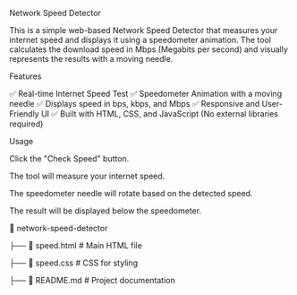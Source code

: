 Network Speed Detector

This is a simple web-based Network Speed Detector that measures your internet speed and displays it using a speedometer animation. The tool calculates the download speed in Mbps (Megabits per second) and visually represents the results with a moving needle.

Features

✅ Real-time Internet Speed Test
✅ Speedometer Animation with a moving needle
✅ Displays speed in bps, kbps, and Mbps
✅ Responsive and User-Friendly UI
✅ Built with HTML, CSS, and JavaScript (No external libraries required)


Usage

Click the "Check Speed" button.

The tool will measure your internet speed.

The speedometer needle will rotate based on the detected speed.

The result will be displayed below the speedometer.

📂 network-speed-detector

 ├── 📄 speed.html   # Main HTML file
 
 ├── 📄 speed.css    # CSS for styling
 
 ├── 📄 README.md    # Project documentation


